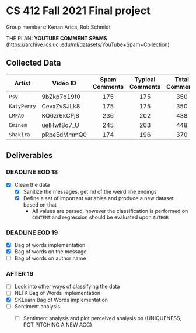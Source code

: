 # CS 412 Fall 2021 Final project

Group members: Kenan Arica, Rob Schmidt

THE PLAN: **YOUTUBE COMMENT SPAMS** (<https://archive.ics.uci.edu/ml/datasets/YouTube+Spam+Collection>)

## Collected Data

| Artist    | Video ID    | Spam Comments | Typical Comments | Total Comments |
| --------- | ----------- | :-----------: | :--------------: | :------------: |
|`Psy`      | 9bZkp7q19f0 | 175           | 175              | 350            |
|`KatyPerry`| CevxZvSJLk8 | 175           | 175              | 350            |
|`LMFAO`    | KQ6zr6kCPj8 | 236           | 202              | 438            |
|`Eminem`   | uelHwf8o7_U | 245           | 203              | 448            |
|`Shakira`  | pRpeEdMmmQ0 | 174           | 196              | 370            |

## Deliverables

### DEADLINE EOD 18

- [X] Clean the data
  - [X] Sanitize the messages, get rid of the weird line endings
  - [X] Define a set of important variables and produce a new dataset based on that
    - All values are parsed, however the classification is performed on `CONTENT` and regression should be evaluated upon `AUTHOR`

### DEADLINE EOD 19

- [X] Bag of words implementation
- [X] Bag of words on the message
- [ ] Bag of words on author name

### AFTER 19

- [ ] Look into other ways of classifying the data
- [ ] NLTK Bag of Words implementation
- [X] SKLearn Bag of Words implementation
- [ ] Sentiment analysis
  - [ ] Sentiment analysis and plot perceived analysis on (UNIQUENESS, PCT PITCHING A NEW ACC) 

